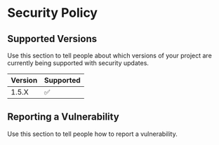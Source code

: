# Security Policy

## Supported Versions

Use this section to tell people about which versions of your project are
currently being supported with security updates.

| Version | Supported          |
| ------- | ------------------ |
| 1.5.X   | :white_check_mark: |

## Reporting a Vulnerability

Use this section to tell people how to report a vulnerability.


